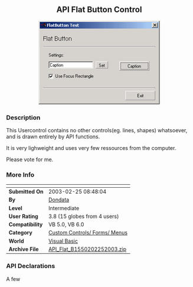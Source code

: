 ﻿<div align="center">

## API Flat Button Control

<img src="PIC2003225847534178.gif">
</div>

### Description

This Usercontrol contains no other controls(eg. lines, shapes) whatsoever, and is drawn entirely by API functions.

It is very lighweight and uses very few ressources from the computer.

Please vote for me.
 
### More Info
 


<span>             |<span>
---                |---
**Submitted On**   |2003-02-25 08:48:04
**By**             |[Dondata](https://github.com/Planet-Source-Code/PSCIndex/blob/master/ByAuthor/dondata.md)
**Level**          |Intermediate
**User Rating**    |3.8 (15 globes from 4 users)
**Compatibility**  |VB 5\.0, VB 6\.0
**Category**       |[Custom Controls/ Forms/  Menus](https://github.com/Planet-Source-Code/PSCIndex/blob/master/ByCategory/custom-controls-forms-menus__1-4.md)
**World**          |[Visual Basic](https://github.com/Planet-Source-Code/PSCIndex/blob/master/ByWorld/visual-basic.md)
**Archive File**   |[API\_Flat\_B1550202252003\.zip](https://github.com/Planet-Source-Code/dondata-api-flat-button-control__1-43511/archive/master.zip)

### API Declarations

A few





